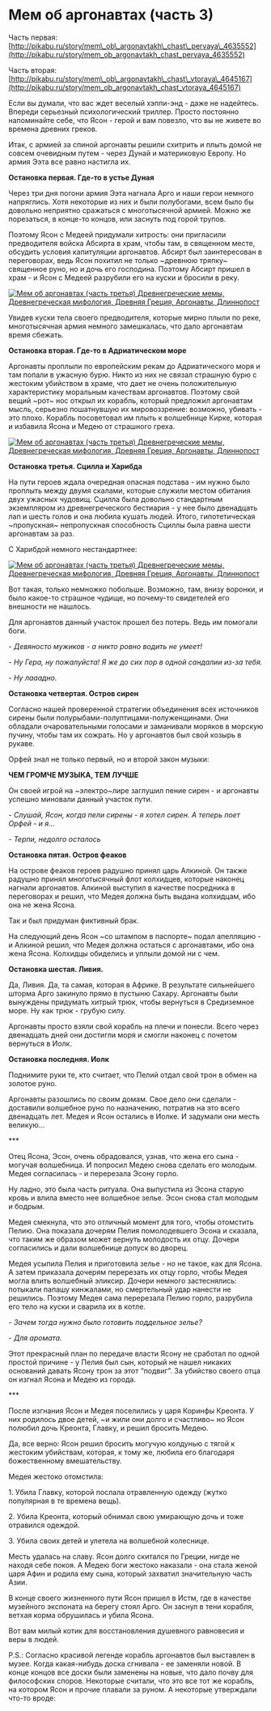 # Мем об аргонавтах (часть 3)

Часть первая: [http://pikabu.ru/story/mem\_ob\_argonavtakh\_chast\_pervaya\_4635552](http://pikabu.ru/story/mem_ob_argonavtakh_chast_pervaya_4635552)

Часть вторая: [http://pikabu.ru/story/mem\_ob\_argonavtakh\_chast\_vtoraya\_4645167](http://pikabu.ru/story/mem_ob_argonavtakh_chast_vtoraya_4645167)

Если вы думали, что вас ждет веселый хэппи-энд - даже не надейтесь. Впереди серьезный психологический триллер. Просто постоянно напоминайте себе, что Ясон - герой и вам повезло, что вы не живете во времена древних греков.  

Итак, с армией за спиной аргонавты решили схитрить и плыть домой не совсем очевидным путем - через Дунай и материковую Европу. Но армия Ээта все равно настигла их.

**Остановка первая. Где-то в устье Дуная**

Через три дня погони армия Ээта нагнала Арго и наши герои немного напряглись. Хотя некоторые из них и были полубогами, всем было бы довольно неприятно сражаться с многотысячной армией. Можно же порезаться, в конце-то концов, или заснуть под горой трупов.  

Поэтому Ясон с Медеей придумали хитрость: они пригласили предводителя войска Абсирта в храм, чтобы там, в священном месте, обсудить условия капитуляции аргонавтов. Абсирт был заинтересован в переговорах, ведь Ясон похитил не только ~древнюю тряпку~ священное руно, но и дочь его господина. Поэтому Абсирт пришел в храм - и Ясон с Медеей разрубили его на куски и бросили в реку.

[![Мем об аргонавтах (часть третья) Древнегреческие мемы, Древнегреческая мифология, Древняя Греция, Аргонавты, Длиннопост](https://cs8.pikabu.ru/post_img/2016/11/30/6/1480496261192038876.jpg)](https://cs8.pikabu.ru/post_img/2016/11/30/6/1480496261192038876.jpg)

Увидев куски тела своего предводителя, которые мирно плыли по реке, многотысячная армия немного замешкалась, что дало аргонавтам время сбежать.

**Остановка вторая. Где-то в Адриатическом море**

Аргонавты проплыли по европейским рекам до Адриатического моря и там попали в ужасную бурю. Никто из них не связал страшную бурю с жестоким убийством в храме, что дает не очень положительную характеристику моральным качествам аргонавтов. Поэтому свой вещий ~рот~ нос открыл их корабль, который предложил аргонавтам мысль, серьезно пошатнувшую их мировоззрение: возможно, убивать - это плохо. Корабль посоветовал им плыть к волшебнице Кирке, которая и избавила Ясона и Медею от страшного греха.

[![Мем об аргонавтах (часть третья) Древнегреческие мемы, Древнегреческая мифология, Древняя Греция, Аргонавты, Длиннопост](https://cs8.pikabu.ru/post_img/2016/11/30/6/1480496326150682242.jpg)](https://cs8.pikabu.ru/post_img/big/2016/11/30/6/1480496326150682242.jpg)

**Остановка третья. Сцилла и Харибда**

На пути героев ждала очередная опасная подстава - им нужно было проплыть между двумя скалами, которые служили местом обитания двух ужасных чудовищ. Сцилла была довольно стандартным экземпляром из древнегреческого бестиария - у нее было двенадцать лап и шесть голов и она любила кушать людей. Итого, гипотетическая ~пропускная~ непропускная способность Сциллы была равна шести аргонавтам за раз.

С Харибдой немного нестандартнее:

[![Мем об аргонавтах (часть третья) Древнегреческие мемы, Древнегреческая мифология, Древняя Греция, Аргонавты, Длиннопост](https://cs8.pikabu.ru/post_img/2016/11/30/6/1480496417112893673.jpg)](https://cs8.pikabu.ru/post_img/2016/11/30/6/1480496417112893673.jpg)

Вот такая, только немножко побольше. Возможно, там, внизу воронки, и было какое-то страшное чудище, но почему-то свидетелей его внешности не нашлось.

Для аргонавтов данный участок прошел без потерь. Ведь им помогали боги.

_\- Девяносто мужиков - а никто ровно водить не умеет!_

_\- Ну Гера, ну пожалуйста! Я же до сих пор в одной сандалии из-за тебя._

_\- Ну лааадно._

**Остановка четвертая. Остров сирен**

Согласно нашей проверенной стратегии объединения всех источников сирены были полурыбами-полуптицами-полуженщинами. Они обладали очаровательными голосами и заманивали моряков в морскую пучину, чтобы там их сожрать. Но у аргонавтов был свой козырь в рукаве.

[](https://cs9.pikabu.ru/post_img/2016/11/30/6/1480496528144924478.jpg)

Орфей знал не только первый, но и второй закон музыки:

**ЧЕМ ГРОМЧЕ МУЗЫКА, ТЕМ ЛУЧШЕ**

Он своей игрой на ~электро~лире заглушил пение сирен - и аргонавты успешно миновали данный участок пути.

_\- Слушай, Ясон, когда пели сирены - я хотел сирен. А теперь поет Орфей - и я…_

_\- Терпи, недолго осталось_

**Остановка пятая. Остров феаков**

На острове феаков героев радушно принял царь Алкиной. Он также радушно принял многотысячный флот колхидцев, которые наконец нагнали аргонавтов. Алкиной выступил в качестве посредника в переговорах и решил, что Медея должна быть выдана колхидцам, ибо она не жена Ясона.

Так и был придуман фиктивный брак.

[](https://cs8.pikabu.ru/post_img/2016/11/30/6/148049664217616866.jpg)

На следующий день Ясон ~со штампом в паспорте~ подал апелляцию - и Алкиной решил, что Медея должна остаться с аргонавтами, ибо она жена Ясона. Колхидцы обиделись и уплыли домой ни с чем.

**Остановка шестая. Ливия.**

Да, Ливия. Да, та самая, которая в Африке. В результате сильнейшего шторма Арго закинуло прямо в пустыню Сахару. Аргонавты были вынуждены придумать хитрый трюк, чтобы вернуться в Средиземное море. Ну как трюк - грубую силу.

[](https://cs9.pikabu.ru/post_img/2016/11/30/6/1480496678136973669.jpg)

Аргонавты просто взяли свой корабль на плечи и понесли. Всего через двенадцать дней они достигли моря и смогли наконец с почетом вернуться в Иолк.

**Остановка последняя. Иолк**

Поднимите руки те, кто считает, что Пелий отдал свой трон в обмен на золотое руно.

[](https://cs9.pikabu.ru/post_img/2016/11/30/6/1480496706168381318.jpg)

Аргонавты разошлись по своим домам. Свое дело они сделали - доставили волшебное руно по назначению, потратив на это всего двенадцать лет. Медея и Ясон остались в Иолке. И задумали они месть великую...

\*\*\*

Отец Ясона, Эсон, очень обрадовался, узнав, что жена его сына - могучая волшебница. И попросил Медею снова сделать его молодым. Медея согласилась - и перерезала Эсону горло.

[](https://cs9.pikabu.ru/post_img/2016/11/30/6/148049676317553659.jpg)

Ну ладно, это была часть ритуала. Она выпустила из Эсона старую кровь и влила вместо нее волшебное зелье. Эсон снова стал молодым и бодрым.

Медея смекнула, что это отличный момент для того, чтобы отомстить Пелию. Она показала дочерям Пелия помолодевшего Эсона и сказала, что таким же образом может вернуть молодость их отцу. Дочери согласились и дали волшебнице допуск во дворец.

Медея усыпила Пелия и приготовила зелье - но не такое, как для Ясона. А затем приказала дочерям перерезать их отцу горло, чтобы Медея могла влить волшебный эликсир. Дочери немного застеснялись: потыкали папашу кинжалами, но смертельный удар нанести не решились. Поэтому Медея сама перерезала Пелию горло, разрубила его тело на куски и сварила их в котле.

_\- Зачем тогда нужно было готовить поддельное зелье?_

_\- Для аромата._

Этот прекрасный план по передаче власти Ясону не сработал по одной простой причине - у Пелия был сын, который не нашел никаких оснований давать Ясону трон за этот “подвиг”. За убийство своего отца он изгнал Ясона и Медею из города.

\*\*\*

После изгнания Ясон и Медея поселились у царя Коринфы Креонта. У них родилось двое детей, ~и жили они долго и счастливо~ но Ясон полюбил дочь Креонта, Главку, и решил бросить Медею.

Да, все верно: Ясон решил бросить могучую колдунью с тягой к жестоким убийствам, которая, к тому же, любила его благодаря божественному вмешательству.

[](https://cs8.pikabu.ru/post_img/2016/11/30/6/1480496863122464127.jpg)

Медея жестоко отомстила:

1\. Убила Главку, которой послала отравленную одежду (жутко популярная в те времена вещь).

2\. Убила Креонта, который обнимал свою умирающую дочь и тоже отравился одеждой.

3\. Убила своих детей и улетела на волшебной колеснице.

[](https://cs8.pikabu.ru/post_img/2016/11/30/6/1480496897116478928.jpg)

Месть удалась на славу. Ясон долго скитался по Греции, нигде не находя себе покоя. А Медею боги жестоко наказали - она стала женой царя Афин и родила ему сына, который захватил значительную часть Азии.

[](https://cs8.pikabu.ru/post_img/2016/08/01/9/147006115419114749.png)

В конце своего жизненного пути Ясон пришел в Истм, где в качестве музейного экспоната на берегу стоял Арго. Он заснул в тени корабля, ветхая корма обрушилась и убила Ясона.

Вот вам милый котик для восстановления душевного равновесия и веры в людей.  

[](https://cs8.pikabu.ru/post_img/2016/11/30/6/148049695017173191.jpg)

P.S.: Согласно красивой легенде корабль аргонавтов был выставлен в музее. Когда какая-нибудь доска сгнивала - ее заменяли новой. В конце концов все доски были заменены на новые, что дало почву для философских споров. Некоторые считали, что это все тот же корабль, на котором Ясон и прочие плавали за руном. А некоторые утверждали что-то вроде:

[](https://cs8.pikabu.ru/post_img/2016/11/30/6/148049697417136999.jpg)
